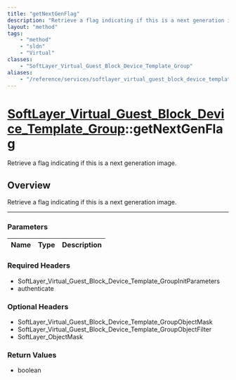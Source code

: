 ```yaml
---
title: "getNextGenFlag"
description: "Retrieve a flag indicating if this is a next generation image."
layout: "method"
tags:
    - "method"
    - "sldn"
    - "Virtual"
classes:
    - "SoftLayer_Virtual_Guest_Block_Device_Template_Group"
aliases:
    - "/reference/services/softlayer_virtual_guest_block_device_template_group/getNextGenFlag"
---
```

# [SoftLayer_Virtual_Guest_Block_Device_Template_Group](/reference/services/SoftLayer_Virtual_Guest_Block_Device_Template_Group)::getNextGenFlag


Retrieve a flag indicating if this is a next generation image.


## Overview 
Retrieve a flag indicating if this is a next generation image.

-----

### Parameters 
|Name | Type | Description |
| --- | --- | --- |


### Required Headers
* SoftLayer_Virtual_Guest_Block_Device_Template_GroupInitParameters
* authenticate


### Optional Headers
* SoftLayer_Virtual_Guest_Block_Device_Template_GroupObjectMask
* SoftLayer_Virtual_Guest_Block_Device_Template_GroupObjectFilter
* SoftLayer_ObjectMask

### Return Values
* boolean




